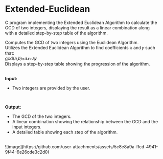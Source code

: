 # Extended-Euclidean
C program implementing the Extended Euclidean Algorithm to calculate the GCD of two integers, displaying the result as a linear combination along with a detailed step-by-step table of the algorithm. <br>

Computes the GCD of two integers using the Euclidean Algorithm. <br>
Utilizes the Extended Euclidean Algorithm to find coefficients 𝑥 and 𝑦 such that: <br>
gcd(𝑎,𝑏)=𝑎*𝑥+𝑏*𝑦 <br>
Displays a step-by-step table showing the progression of the algorithm. <br>
<br>

**Input:** <br>
- Two integers are provided by the user. <br> 
<br>

**Output:** <br>
- The GCD of the two integers. <br>
- A linear combination showing the relationship between the GCD and the input integers. <br>
- A detailed table showing each step of the algorithm. <br>
<br>
![image](https://github.com/user-attachments/assets/5c8e8a9a-ffcd-4941-9f44-6e26cde3c2d0)
